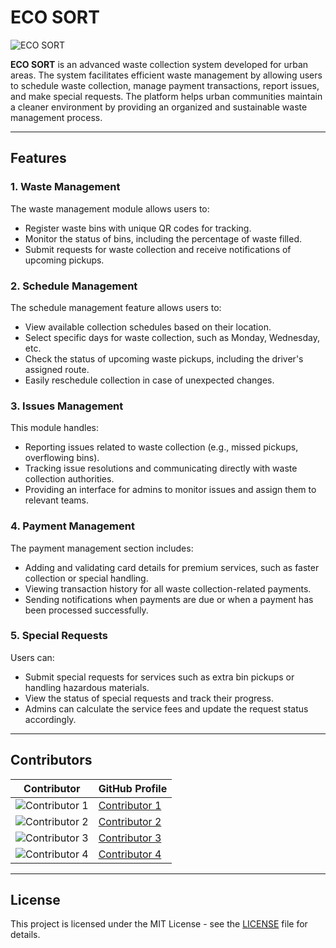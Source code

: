 # ECO SORT

![ECO SORT](https://github.com/user-attachments/assets/507ac5d7-a530-4347-9fbc-784d986a975f)

**ECO SORT** is an advanced waste collection system developed for urban areas. The system facilitates efficient waste management by allowing users to schedule waste collection, manage payment transactions, report issues, and make special requests. The platform helps urban communities maintain a cleaner environment by providing an organized and sustainable waste management process.

---

## Features

### 1. **Waste Management**
   The waste management module allows users to:
   - Register waste bins with unique QR codes for tracking.
   - Monitor the status of bins, including the percentage of waste filled.
   - Submit requests for waste collection and receive notifications of upcoming pickups.

### 2. **Schedule Management**
   The schedule management feature allows users to:
   - View available collection schedules based on their location.
   - Select specific days for waste collection, such as Monday, Wednesday, etc.
   - Check the status of upcoming waste pickups, including the driver's assigned route.
   - Easily reschedule collection in case of unexpected changes.

### 3. **Issues Management**
   This module handles:
   - Reporting issues related to waste collection (e.g., missed pickups, overflowing bins).
   - Tracking issue resolutions and communicating directly with waste collection authorities.
   - Providing an interface for admins to monitor issues and assign them to relevant teams.

### 4. **Payment Management**
   The payment management section includes:
   - Adding and validating card details for premium services, such as faster collection or special handling.
   - Viewing transaction history for all waste collection-related payments.
   - Sending notifications when payments are due or when a payment has been processed successfully.

### 5. **Special Requests**
   Users can:
   - Submit special requests for services such as extra bin pickups or handling hazardous materials.
   - View the status of special requests and track their progress.
   - Admins can calculate the service fees and update the request status accordingly.

---

## Contributors

| Contributor | GitHub Profile |
|-------------|----------------|
| ![Contributor 1](https://avatars.githubusercontent.com/u/117840288?v=4) | [Contributor 1](https://github.com/IreshEranga) |
| ![Contributor 2](https://avatars.githubusercontent.com/u/23456789?v=4) | [Contributor 2](https://github.com/contributor2) |
| ![Contributor 3](https://avatars.githubusercontent.com/u/34567890?v=4) | [Contributor 3](https://github.com/contributor3) |
| ![Contributor 4](https://avatars.githubusercontent.com/u/45678901?v=4) | [Contributor 4](https://github.com/contributor4) |

---

## License

This project is licensed under the MIT License - see the [LICENSE](LICENSE) file for details.




